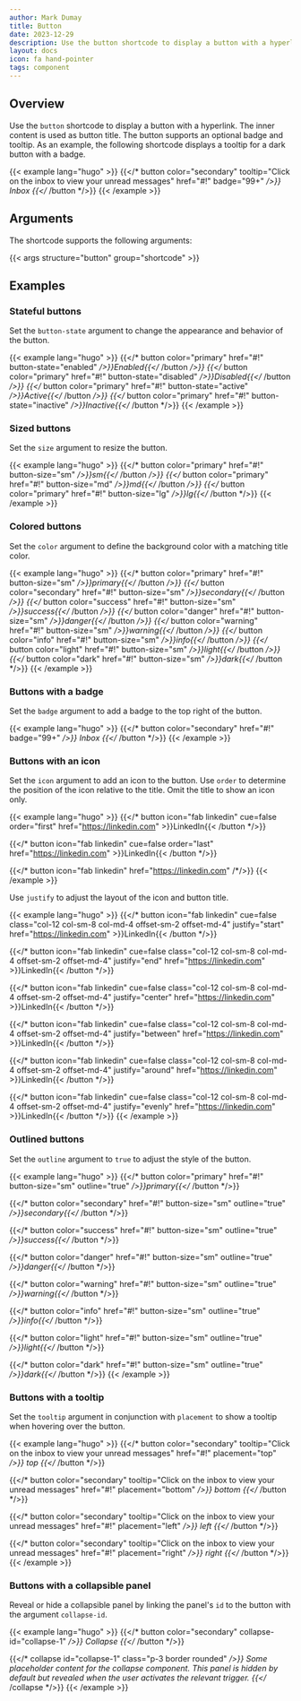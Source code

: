 ```yaml
---
author: Mark Dumay
title: Button
date: 2023-12-29
description: Use the button shortcode to display a button with a hyperlink.
layout: docs
icon: fa hand-pointer
tags: component
---
```


## Overview

Use the `button` shortcode to display a button with a hyperlink. The inner content is used as button title. The button supports an optional badge and tooltip. As an example, the following shortcode displays a tooltip for a dark button with a badge.

<!-- markdownlint-disable MD037 -->
{{< example lang="hugo" >}}
{{</* button color="secondary" tooltip="Click on the inbox to view your unread messages" href="#!" badge="99+" */>}}
    Inbox
{{</* /button */>}}
{{< /example >}}
<!-- markdownlint-enable MD037 -->

## Arguments

The shortcode supports the following arguments:

{{< args structure="button" group="shortcode" >}}

## Examples

### Stateful buttons

Set the `button-state` argument to change the appearance and behavior of the button.

<!-- markdownlint-disable MD037 -->
{{< example lang="hugo" >}}
{{</* button color="primary" href="#!" button-state="enabled" */>}}Enabled{{</* /button */>}}
{{</* button color="primary" href="#!" button-state="disabled" */>}}Disabled{{</* /button */>}}
{{</* button color="primary" href="#!" button-state="active" */>}}Active{{</* /button */>}}
{{</* button color="primary" href="#!" button-state="inactive" */>}}Inactive{{</* /button */>}}
{{< /example >}}
<!-- markdownlint-enable MD037 -->

### Sized buttons

Set the `size` argument to resize the button.

<!-- markdownlint-disable MD037 -->
{{< example lang="hugo" >}}
{{</* button color="primary" href="#!" button-size="sm" */>}}sm{{</* /button */>}}
{{</* button color="primary" href="#!" button-size="md" */>}}md{{</* /button */>}}
{{</* button color="primary" href="#!" button-size="lg" */>}}lg{{</* /button */>}}
{{< /example >}}
<!-- markdownlint-enable MD037 -->

### Colored buttons

Set the `color` argument to define the background color with a matching title color.

<!-- markdownlint-disable MD037 -->
{{< example lang="hugo" >}}
{{</* button color="primary" href="#!" button-size="sm" */>}}primary{{</* /button */>}}
{{</* button color="secondary" href="#!" button-size="sm" */>}}secondary{{</* /button */>}}
{{</* button color="success" href="#!" button-size="sm" */>}}success{{</* /button */>}}
{{</* button color="danger" href="#!" button-size="sm" */>}}danger{{</* /button */>}}
{{</* button color="warning" href="#!" button-size="sm" */>}}warning{{</* /button */>}}
{{</* button color="info" href="#!" button-size="sm" */>}}info{{</* /button */>}}
{{</* button color="light" href="#!" button-size="sm" */>}}light{{</* /button */>}}
{{</* button color="dark" href="#!" button-size="sm" */>}}dark{{</* /button */>}}
{{< /example >}}
<!-- markdownlint-enable MD037 -->

### Buttons with a badge

Set the `badge` argument to add a badge to the top right of the button.

<!-- markdownlint-disable MD037 -->
{{< example lang="hugo" >}}
{{</* button color="secondary" href="#!" badge="99+" */>}}
    Inbox
{{</* /button */>}}
{{< /example >}}
<!-- markdownlint-enable MD037 -->

### Buttons with an icon

Set the `icon` argument to add an icon to the button. Use `order` to determine the position of the icon relative to the title. Omit the title to show an icon only.

<!-- markdownlint-disable MD037 -->
{{< example lang="hugo" >}}
{{</* button icon="fab linkedin" cue=false order="first" href="https://linkedin.com" >}}LinkedIn{{< /button */>}}

{{</* button icon="fab linkedin" cue=false order="last" href="https://linkedin.com" >}}LinkedIn{{< /button */>}}

{{</* button icon="fab linkedin" href="https://linkedin.com" /*/>}}
{{< /example >}}
<!-- markdownlint-enable MD037 -->

Use `justify` to adjust the layout of the icon and button title.

<!-- markdownlint-disable MD037 -->
{{< example lang="hugo" >}}
{{</* button icon="fab linkedin" cue=false class="col-12 col-sm-8 col-md-4 offset-sm-2 offset-md-4" justify="start" href="https://linkedin.com" >}}LinkedIn{{< /button */>}}

{{</* button icon="fab linkedin" cue=false class="col-12 col-sm-8 col-md-4 offset-sm-2 offset-md-4" justify="end" href="https://linkedin.com" >}}LinkedIn{{< /button */>}}

{{</* button icon="fab linkedin" cue=false class="col-12 col-sm-8 col-md-4 offset-sm-2 offset-md-4" justify="center" href="https://linkedin.com" >}}LinkedIn{{< /button */>}}

{{</* button icon="fab linkedin" cue=false class="col-12 col-sm-8 col-md-4 offset-sm-2 offset-md-4" justify="between" href="https://linkedin.com" >}}LinkedIn{{< /button */>}}

{{</* button icon="fab linkedin" cue=false class="col-12 col-sm-8 col-md-4 offset-sm-2 offset-md-4" justify="around" href="https://linkedin.com" >}}LinkedIn{{< /button */>}}

{{</* button icon="fab linkedin" cue=false class="col-12 col-sm-8 col-md-4 offset-sm-2 offset-md-4" justify="evenly" href="https://linkedin.com" >}}LinkedIn{{< /button */>}}
{{< /example >}}
<!-- markdownlint-enable MD037 -->

### Outlined buttons

Set the `outline` argument to `true` to adjust the style of the button.

<!-- markdownlint-disable MD037 -->
{{< example lang="hugo" >}}
{{</* button color="primary" href="#!" button-size="sm" outline="true" */>}}primary{{</* /button */>}}

{{</* button color="secondary" href="#!" button-size="sm" outline="true" */>}}secondary{{</* /button */>}}

{{</* button color="success" href="#!" button-size="sm" outline="true" */>}}success{{</* /button */>}}

{{</* button color="danger" href="#!" button-size="sm" outline="true" */>}}danger{{</* /button */>}}

{{</* button color="warning" href="#!" button-size="sm" outline="true" */>}}warning{{</* /button */>}}

{{</* button color="info" href="#!" button-size="sm" outline="true" */>}}info{{</* /button */>}}

{{</* button color="light" href="#!" button-size="sm" outline="true" */>}}light{{</* /button */>}}

{{</* button color="dark" href="#!" button-size="sm" outline="true" */>}}dark{{</* /button */>}}
{{< /example >}}
<!-- markdownlint-enable MD037 -->

### Buttons with a tooltip

Set the `tooltip` argument in conjunction with `placement` to show a tooltip when hovering over the button.

<!-- markdownlint-disable MD037 -->
{{< example lang="hugo" >}}
{{</* button color="secondary" tooltip="Click on the inbox to view your unread messages" href="#!" placement="top" */>}}
    top
{{</* /button */>}}

{{</* button color="secondary" tooltip="Click on the inbox to view your unread messages" href="#!" placement="bottom" */>}}
    bottom
{{</* /button */>}}

{{</* button color="secondary" tooltip="Click on the inbox to view your unread messages" href="#!" placement="left" */>}}
    left
{{</* /button */>}}

{{</* button color="secondary" tooltip="Click on the inbox to view your unread messages" href="#!" placement="right" */>}}
    right
{{</* /button */>}}
{{< /example >}}
<!-- markdownlint-enable MD037 -->

### Buttons with a collapsible panel

Reveal or hide a collapsible panel by linking the panel's `id` to the button with the argument `collapse-id`.

<!-- markdownlint-disable MD037 -->
{{< example lang="hugo" >}}
{{</* button color="secondary" collapse-id="collapse-1" */>}}
    Collapse
{{</* /button */>}}

{{</* collapse id="collapse-1" class="p-3 border rounded" */>}}
    Some placeholder content for the collapse component. This panel is *hidden by default* but
    revealed when the user activates the relevant trigger.
{{</* /collapse */>}}
{{< /example >}}
<!-- markdownlint-enable MD037 -->
